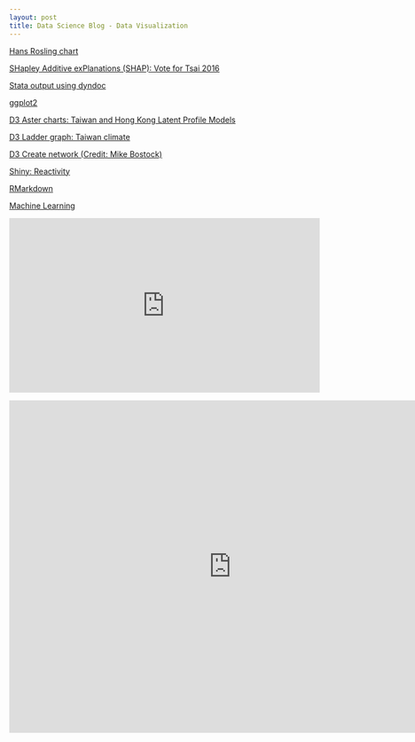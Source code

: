 ```yaml
---
layout: post
title: Data Science Blog - Data Visualization
---
```


[Hans Rosling chart](/files/Rosling_animate.gif)

[SHapley Additive exPlanations (SHAP): Vote for Tsai 2016](/files/Shap_votetsai2016.svg "Predictor probabilities of DPP vote in 2016")

[Stata output using dyndoc](/stata/hpidyndoc1.html "Stata dyndoc output")

[ggplot2](https://karlho.github.io/R/ggplot2/ggplot2_1.html "ggplot2 workshop notebook")

[D3 Aster charts: Taiwan and Hong Kong Latent Profile Models](https://www.utdallas.edu/~kyho/present/aster/lpm.html)

[D3 Ladder graph: Taiwan climate](/D3/lg_twclimate/index.html "Taiwan Climate Laddergraph")

[D3 Create network (Credit: Mike Bostock)](/D3/createnetwork/index.html "Create your own network")

[Shiny: Reactivity](https://karl-ho.shinyapps.io/Reactive_datasets/ "Shiny Reactivity")

[RMarkdown](/R/Markdown/ggplot2_showcase.html "RMarkdown Demo")

[Machine Learning](https://karlho.github.io/treemodels_creditcard.html)

<iframe width="560" height="315" src="https://karlho.github.io/findmeat.html" frameborder="0" allowfullscreen></iframe>

<p>
<iframe width="800" height="600" src="https://karlho.shinyapps.io/AnimationShiny/?_ga=2.2022769.1730630911.1603142774-249013827.1603142774" frameborder="0" allowfullscreen></iframe>


